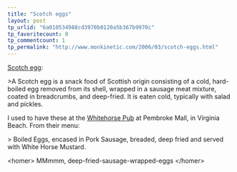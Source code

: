 ```yaml
---
title: "Scotch eggs"
layout: post
tp_urlid: "6a010534988cd3970b0120a5b367b9970c"
tp_favoritecount: 0
tp_commentcount: 1
tp_permalink: "http://www.monkinetic.com/2006/03/scotch-eggs.html"
---
```

[Scotch egg](http://en.wikipedia.org/wiki/Scotch_egg):

&gt;A Scotch egg is a snack food of Scottish origin consisting of a cold, hard-boiled egg removed from its shell, wrapped in a sausage meat mixture, coated in breadcrumbs, and deep-fried. It is eaten cold, typically with salad and pickles.

I used to have these at the [Whitehorse Pub](http://www.whitehorsepub.com/A-home.html) at Pembroke Mall, in Virginia Beach. From their menu:

&gt; Boiled Eggs, encased in Pork Sausage, breaded, deep fried and served with White Horse Mustard.

&lt;homer&gt; MMmmm, deep-fried-sausage-wrapped-eggs &lt;/homer&gt;
